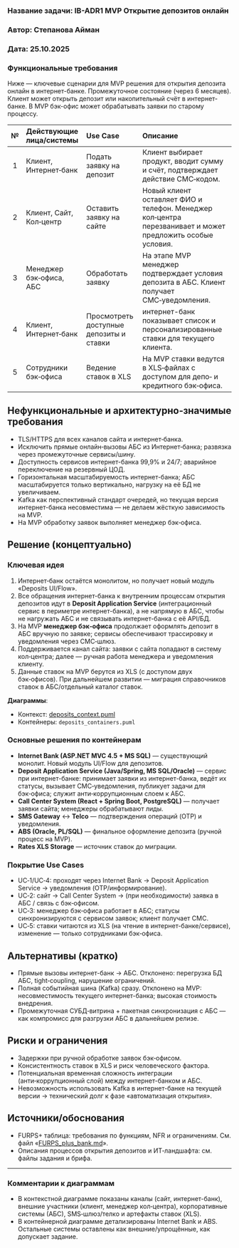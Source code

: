 ### <a name="_b7urdng99y53"></a>**Название задачи:** IB-ADR1 MVP Открытие депозитов онлайн
### <a name="_hjk0fkfyohdk"></a>**Автор:** Степанова Айман 
### <a name="_uanumrh8zrui"></a>**Дата:** 25.10.2025
### <a name="_3bfxc9a45514"></a>**Функциональные требования**

Ниже — ключевые сценарии для MVP решения для открытия депозита онлайн в интернет-банке. Промежуточное состояние (через 6 месяцев). Клиент может открыть депозит или накопительный счёт в интернет-банке. В MVP бэк-офис может обрабатывать заявки по старому процессу.

| № | Действующие лица/системы | Use Case                                | Описание                                                                                                   |
|:-:|:-------------------------|:----------------------------------------|:-----------------------------------------------------------------------------------------------------------|
| 1 | Клиент, Интернет‑банк    | Подать заявку на депозит                | Клиент выбирает продукт, вводит сумму и счёт, подтверждает действие СМС‑кодом.                             |
| 2 | Клиент, Сайт, Кол‑центр  | Оставить заявку на сайте                | Новый клиент оставляет ФИО и телефон. Менеджер кол‑центра перезванивает и может предложить особые условия. |
| 3 | Менеджер бэк‑офиса, АБС  | Обработать заявку                       | На этапе MVP менеджер подтверждает условия депозита в АБС. Клиент получает СМС‑уведомления.                |
| 4 | Клиент, Интернет‑банк    | Просмотреть доступные депозиты и ставки | интернет-банк показывает список и персонализированные ставки для текущего клиента.                         |
| 5 | Сотрудники бэк‑офиса     | Ведение ставок в XLS                    | На MVP ставки ведутся в XLS‑файлах с доступом для депо‑ и кредитного бэк‑офиса.                            |

## Нефункциональные и архитектурно‑значимые требования

- TLS/HTTPS для всех каналов сайта и интернет‑банка.  
- Исключить прямые онлайн‑вызовы АБС из Интернет‑банка; развязка через промежуточные сервисы/шину.  
- Доступность сервисов интернет-банка 99,9% и 24/7; аварийное переключение на резервный ЦОД.  
- Горизонтальная масштабируемость интернет-банка; АБС масштабируется только вертикально, нагрузку на её БД не увеличиваем.  
- Kafka как перспективный стандарт очередей, но текущая версия интернет-банка несовместима — не делаем жёсткую зависимость на MVP.  
- На MVP обработку заявок выполняет менеджер бэк‑офиса.

## Решение (концептуально)

### Ключевая идея
1) Интернет‑банк остаётся монолитом, но получает новый модуль «Deposits UI/Flow».  
2) Все обращения интернет-банка к внутренним процессам открытия депозитов идут в **Deposit Application Service** (интеграционный сервис в периметре интернет-банка), а не напрямую в АБС, чтобы не нагружать АБС и не связывать интернет-банка с её API/БД.  
3) На MVP **менеджер бэк‑офиса** продолжает оформлять депозит в АБС вручную по заявке; сервисы обеспечивают трассировку и уведомления через СМС‑шлюз.  
4) Поддерживается канал сайта: заявки с сайта попадают в систему кол‑центра; далее — ручная работа менеджера и уведомления клиенту.  
5) Данные ставок на MVP берутся из XLS (с доступом двух бэк‑офисов). При дальнейшем развитии — миграция справочников ставок в АБС/отдельный каталог ставок.

**Диаграммы**:  
- Контекст: [deposits_context.puml](deposits_context.puml)
- Контейнеры: `deposits_containers.puml`

### Основные решения по контейнерам
- **Internet Bank (ASP.NET MVC 4.5 + MS SQL)** — существующий монолит. Новый модуль UI/Flow для депозитов.  
- **Deposit Application Service (Java/Spring, MS SQL/Oracle)** — сервис при интернет-банке: принимает заявки из интернет-банка, ведёт их статусы, вызывает СМС‑уведомления, публикует задачи для бэк‑офиса; служит анти‑коррупционным слоем к АБС.  
- **Call Center System (React + Spring Boot, PostgreSQL)** — получает заявки сайта; менеджеры обрабатывают лиды.  
- **SMS Gateway** ↔ **Telco** — подтверждения операций (OTP) и уведомления.  
- **ABS (Oracle, PL/SQL)** — финальное оформление депозита (ручной процесс на MVP).  
- **Rates XLS Storage** — источник ставок до миграции.

### Покрытие Use Cases
- UC‑1/UC‑4: проходят через Internet Bank → Deposit Application Service → уведомления (OTP/информирование).  
- UC‑2: сайт → Call Center System → (при необходимости) заявка в АБС / связь с бэк‑офисом.  
- UC‑3: менеджер бэк‑офиса работает в АБС; статусы синхронизируются с сервисом заявок; клиент получает СМС.  
- UC‑5: ставки читаются из XLS (на чтение в интернет-банке/сервисе), изменение — только сотрудниками бэк‑офиса.

## Альтернативы (кратко)
- Прямые вызовы интернет-банк → АБС. Отклонено: перегрузка БД АБС, tight‑coupling, нарушение ограничений.  
- Полная событийная шина (Kafka) сразу. Отклонено на MVP: несовместимость текущего интернет-банка; высокая стоимость внедрения.  
- Промежуточная СУБД‑витрина + пакетная синхронизация с АБС — как компромисс для разгрузки АБС в дальнейшем релизе.

## Риски и ограничения
- Задержки при ручной обработке заявок бэк‑офисом.  
- Консистентность ставок в XLS и риск человеческого фактора.  
- Потенциальная временная сложность интеграции (анти‑коррупционный слой) между интернет-банком и АБС.  
- Невозможность использовать Kafka в интернет-банке на текущей версии → технический долг к фазе «автоматизация открытия».

## Источники/обоснования
- FURPS+ таблица: требования по функциям, NFR и ограничениям. См. файл «[FURPS_plus_bank.md](..%2FTask2%2FFURPS_plus_bank.md)».  
- Описания процессов открытия депозитов и ИТ‑ландшафта: см. файлы задания и брифа.

---

### Комментарии к диаграммам
- В контекстной диаграмме показаны каналы (сайт, интернет-банк), внешние участники (клиент, менеджер кол‑центра), корпоративные системы (АБС), SMS‑шлюз/телко и артефакты ставок (XLS).  
- В контейнерной диаграмме детализированы Internet Bank и ABS. Остальные системы оставлены как внешние/упрощённые, как допускает задание.
